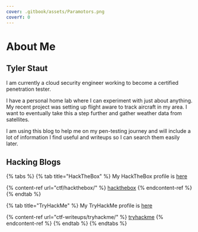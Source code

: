 ```yaml
---
cover: .gitbook/assets/Paramotors.png
coverY: 0
---
```


# About Me

## Tyler Staut

I am currently a cloud security engineer working to become a certified penetration tester.

I have a personal home lab where I can experiment with just about anything. My recent project was setting up flight aware to track aircraft in my area. I want to eventually take this a step further and gather weather data from satellites.

I am using this blog to help me on my pen-testing journey and will include a lot of information I find useful and writeups so I can search them easily later.

## Hacking Blogs

{% tabs %}
{% tab title="HackTheBox" %}
My HackTheBox profile is [here](https://app.hackthebox.eu/profile/137731)

{% content-ref url="ctf/hackthebox/" %}
[hackthebox](ctf/hackthebox/)
{% endcontent-ref %}
{% endtab %}

{% tab title="TryHackMe" %}
My TryHackMe profile is [here](https://tryhackme.com/p/TylerStaut)

{% content-ref url="ctf-writeups/tryhackme/" %}
[tryhackme](ctf-writeups/tryhackme/)
{% endcontent-ref %}
{% endtab %}
{% endtabs %}
